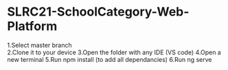 # SLRC21-SchoolCategory-Web-Platform

1.Select master branch <br>
2.Clone it to your device
3.Open the folder with any IDE (VS code)
4.Open a new terminal
5.Run npm install (to add all dependancies)
6.Run ng serve 
